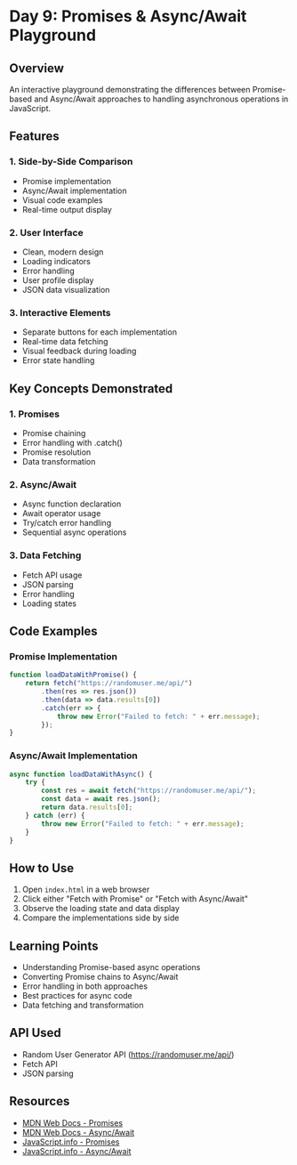 # Day 9: Promises & Async/Await Playground

## Overview
An interactive playground demonstrating the differences between Promise-based and Async/Await approaches to handling asynchronous operations in JavaScript.

## Features

### 1. Side-by-Side Comparison
- Promise implementation
- Async/Await implementation
- Visual code examples
- Real-time output display

### 2. User Interface
- Clean, modern design
- Loading indicators
- Error handling
- User profile display
- JSON data visualization

### 3. Interactive Elements
- Separate buttons for each implementation
- Real-time data fetching
- Visual feedback during loading
- Error state handling

## Key Concepts Demonstrated

### 1. Promises
- Promise chaining
- Error handling with .catch()
- Promise resolution
- Data transformation

### 2. Async/Await
- Async function declaration
- Await operator usage
- Try/catch error handling
- Sequential async operations

### 3. Data Fetching
- Fetch API usage
- JSON parsing
- Error handling
- Loading states

## Code Examples

### Promise Implementation
```javascript
function loadDataWithPromise() {
    return fetch("https://randomuser.me/api/")
        .then(res => res.json())
        .then(data => data.results[0])
        .catch(err => {
            throw new Error("Failed to fetch: " + err.message);
        });
}
```

### Async/Await Implementation
```javascript
async function loadDataWithAsync() {
    try {
        const res = await fetch("https://randomuser.me/api/");
        const data = await res.json();
        return data.results[0];
    } catch (err) {
        throw new Error("Failed to fetch: " + err.message);
    }
}
```

## How to Use
1. Open `index.html` in a web browser
2. Click either "Fetch with Promise" or "Fetch with Async/Await"
3. Observe the loading state and data display
4. Compare the implementations side by side

## Learning Points
- Understanding Promise-based async operations
- Converting Promise chains to Async/Await
- Error handling in both approaches
- Best practices for async code
- Data fetching and transformation

## API Used
- Random User Generator API (https://randomuser.me/api/)
- Fetch API
- JSON parsing

## Resources
- [MDN Web Docs - Promises](https://developer.mozilla.org/en-US/docs/Web/JavaScript/Reference/Global_Objects/Promise)
- [MDN Web Docs - Async/Await](https://developer.mozilla.org/en-US/docs/Web/JavaScript/Reference/Statements/async_function)
- [JavaScript.info - Promises](https://javascript.info/promise-basics)
- [JavaScript.info - Async/Await](https://javascript.info/async-await) 
